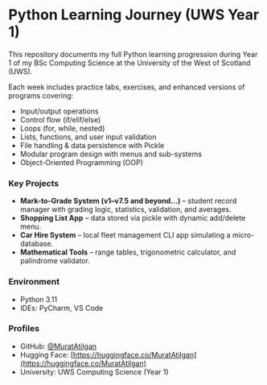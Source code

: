 #  Python Learning Journey (UWS Year 1)

This repository documents my full Python learning progression during Year 1 of my BSc Computing Science at the University of the West of Scotland (UWS).

Each week includes practice labs, exercises, and enhanced versions of programs covering:
- Input/output operations  
- Control flow (if/elif/else)  
- Loops (for, while, nested)  
- Lists, functions, and user input validation  
- File handling & data persistence with Pickle  
- Modular program design with menus and sub-systems
- Object-Oriented Programming (OOP)

###  Key Projects
- **Mark-to-Grade System (v1–v7.5 and beyond...)** – student record manager with grading logic, statistics, validation, and averages.  
- **Shopping List App** – data stored via pickle with dynamic add/delete menu.  
- **Car Hire System** – local fleet management CLI app simulating a micro-database.  
- **Mathematical Tools** – range tables, trigonometric calculator, and palindrome validator.
   

###  Environment
- Python 3.11  
- IDEs: PyCharm, VS Code  

###  Profiles
- GitHub: [@MuratAtilgan](https://github.com/MuratAtilgan)
- Hugging Face: [https://huggingface.co/MuratAtilgan](https://huggingface.co/MuratAtilgan)
- University: UWS Computing Science (Year 1)
